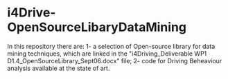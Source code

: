# i4Drive-OpenSourceLibaryDataMining
In this repository there are:
1- a selection of Open-source library for data mining techniques, which are linked in the "i4Driving_Deliverable WP1 D1.4_OpenSourceLibrary_Sept06.docx" file; 
2- code for Driving Beheaviour analysis available at the state of art.
